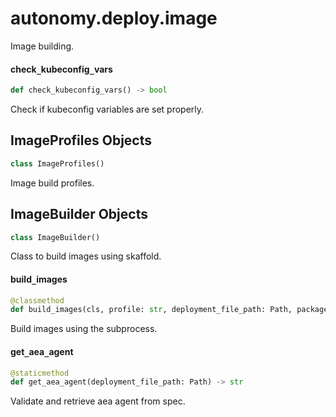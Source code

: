 <a id="autonomy.deploy.image"></a>

# autonomy.deploy.image

Image building.

<a id="autonomy.deploy.image.check_kubeconfig_vars"></a>

#### check`_`kubeconfig`_`vars

```python
def check_kubeconfig_vars() -> bool
```

Check if kubeconfig variables are set properly.

<a id="autonomy.deploy.image.ImageProfiles"></a>

## ImageProfiles Objects

```python
class ImageProfiles()
```

Image build profiles.

<a id="autonomy.deploy.image.ImageBuilder"></a>

## ImageBuilder Objects

```python
class ImageBuilder()
```

Class to build images using skaffold.

<a id="autonomy.deploy.image.ImageBuilder.build_images"></a>

#### build`_`images

```python
@classmethod
def build_images(cls, profile: str, deployment_file_path: Path, packages_dir: Path, build_dir: Path, skaffold_dir: Path, version: str, push: bool = False) -> None
```

Build images using the subprocess.

<a id="autonomy.deploy.image.ImageBuilder.get_aea_agent"></a>

#### get`_`aea`_`agent

```python
@staticmethod
def get_aea_agent(deployment_file_path: Path) -> str
```

Validate and retrieve aea agent from spec.

